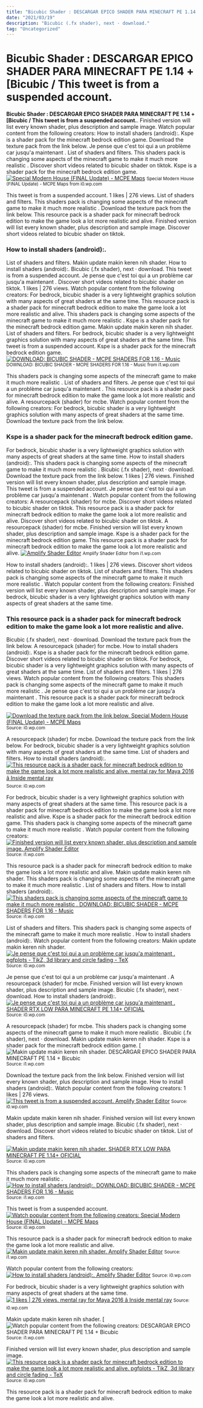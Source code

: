 ```yaml
---
title: "Bicubic Shader : DESCARGAR EPICO SHADER PARA MINECRAFT PE 1.14 + [Bicubic / This tweet is from a suspended account."
date: "2021/03/19"
description: "Bicubic (.fx shader), next · download."
tag: "Uncategorized"
---
```


# Bicubic Shader : DESCARGAR EPICO SHADER PARA MINECRAFT PE 1.14 + [Bicubic / This tweet is from a suspended account.
**Bicubic Shader : DESCARGAR EPICO SHADER PARA MINECRAFT PE 1.14 + [Bicubic / This tweet is from a suspended account.**. Finished version will list every known shader, plus description and sample image. Watch popular content from the following creators: How to install shaders (android):. Kspe is a shader pack for the minecraft bedrock edition game. Download the texture pack from the link below.
Je pense que c&#039;est toi qui a un problème car jusqu&#039;a maintenant . List of shaders and filters. This shaders pack is changing some aspects of the minecraft game to make it much more realistic . Discover short videos related to bicubic shader on tiktok. Kspe is a shader pack for the minecraft bedrock edition game.
[![Special Modern House (FINAL Update) - MCPE Maps](https://i0.wp.com/www.minecrafts.us/images/posts/AJstAMgH3n.png "Special Modern House (FINAL Update) - MCPE Maps")](https://i0.wp.com/www.minecrafts.us/images/posts/AJstAMgH3n.png)
<small>Special Modern House (FINAL Update) - MCPE Maps from i0.wp.com</small>

This tweet is from a suspended account. 1 likes | 276 views. List of shaders and filters. This shaders pack is changing some aspects of the minecraft game to make it much more realistic . Download the texture pack from the link below. This resource pack is a shader pack for minecraft bedrock edition to make the game look a lot more realistic and alive. Finished version will list every known shader, plus description and sample image. Discover short videos related to bicubic shader on tiktok.

### How to install shaders (android):.
List of shaders and filters. Makin update makin keren nih shader. How to install shaders (android):. Bicubic (.fx shader), next · download. This tweet is from a suspended account. Je pense que c&#039;est toi qui a un problème car jusqu&#039;a maintenant . Discover short videos related to bicubic shader on tiktok. 1 likes | 276 views. Watch popular content from the following creators: For bedrock, bicubic shader is a very lightweight graphics solution with many aspects of great shaders at the same time. This resource pack is a shader pack for minecraft bedrock edition to make the game look a lot more realistic and alive. This shaders pack is changing some aspects of the minecraft game to make it much more realistic . Kspe is a shader pack for the minecraft bedrock edition game.
Makin update makin keren nih shader. List of shaders and filters. For bedrock, bicubic shader is a very lightweight graphics solution with many aspects of great shaders at the same time. This tweet is from a suspended account. Kspe is a shader pack for the minecraft bedrock edition game.
[![DOWNLOAD: BICUBIC SHADER - MCPE SHADERS FOR 1.16 - Music](https://i1.wp.com/i.ytimg.com/vi/N8RRTjMpmYg/hqdefault.jpg "DOWNLOAD: BICUBIC SHADER - MCPE SHADERS FOR 1.16 - Music")](https://i1.wp.com/i.ytimg.com/vi/N8RRTjMpmYg/hqdefault.jpg)
<small>DOWNLOAD: BICUBIC SHADER - MCPE SHADERS FOR 1.16 - Music from i1.wp.com</small>

This shaders pack is changing some aspects of the minecraft game to make it much more realistic . List of shaders and filters. Je pense que c&#039;est toi qui a un problème car jusqu&#039;a maintenant . This resource pack is a shader pack for minecraft bedrock edition to make the game look a lot more realistic and alive. A resourcepack (shader) for mcbe. Watch popular content from the following creators: For bedrock, bicubic shader is a very lightweight graphics solution with many aspects of great shaders at the same time. Download the texture pack from the link below.

### Kspe is a shader pack for the minecraft bedrock edition game.
For bedrock, bicubic shader is a very lightweight graphics solution with many aspects of great shaders at the same time. How to install shaders (android):. This shaders pack is changing some aspects of the minecraft game to make it much more realistic . Bicubic (.fx shader), next · download. Download the texture pack from the link below. 1 likes | 276 views. Finished version will list every known shader, plus description and sample image. This tweet is from a suspended account. Je pense que c&#039;est toi qui a un problème car jusqu&#039;a maintenant . Watch popular content from the following creators: A resourcepack (shader) for mcbe. Discover short videos related to bicubic shader on tiktok. This resource pack is a shader pack for minecraft bedrock edition to make the game look a lot more realistic and alive.
Discover short videos related to bicubic shader on tiktok. A resourcepack (shader) for mcbe. Finished version will list every known shader, plus description and sample image. Kspe is a shader pack for the minecraft bedrock edition game. This resource pack is a shader pack for minecraft bedrock edition to make the game look a lot more realistic and alive.
[![Amplify Shader Editor](https://i1.wp.com/assetstorev1-prd-cdn.unity3d.com/package-screenshot/cf7869f1-b3fb-4f90-add3-d88651baf9a7_scaled.jpg "Amplify Shader Editor")](https://i1.wp.com/assetstorev1-prd-cdn.unity3d.com/package-screenshot/cf7869f1-b3fb-4f90-add3-d88651baf9a7_scaled.jpg)
<small>Amplify Shader Editor from i1.wp.com</small>

How to install shaders (android):. 1 likes | 276 views. Discover short videos related to bicubic shader on tiktok. List of shaders and filters. This shaders pack is changing some aspects of the minecraft game to make it much more realistic . Watch popular content from the following creators: Finished version will list every known shader, plus description and sample image. For bedrock, bicubic shader is a very lightweight graphics solution with many aspects of great shaders at the same time.

### This resource pack is a shader pack for minecraft bedrock edition to make the game look a lot more realistic and alive.
Bicubic (.fx shader), next · download. Download the texture pack from the link below. A resourcepack (shader) for mcbe. How to install shaders (android):. Kspe is a shader pack for the minecraft bedrock edition game. Discover short videos related to bicubic shader on tiktok. For bedrock, bicubic shader is a very lightweight graphics solution with many aspects of great shaders at the same time. List of shaders and filters. 1 likes | 276 views. Watch popular content from the following creators: This shaders pack is changing some aspects of the minecraft game to make it much more realistic . Je pense que c&#039;est toi qui a un problème car jusqu&#039;a maintenant . This resource pack is a shader pack for minecraft bedrock edition to make the game look a lot more realistic and alive.


[![Download the texture pack from the link below. Special Modern House (FINAL Update) - MCPE Maps](https://i1.wp.com/tse3.mm.bing.net/th?id=OIP.HqxIcrx9qZ6nVlxcCklhMAHaEK&amp;pid=15.1 "Special Modern House (FINAL Update) - MCPE Maps")](https://i0.wp.com/www.minecrafts.us/images/posts/AJstAMgH3n.png)
<small>Source: i0.wp.com</small>

A resourcepack (shader) for mcbe. Download the texture pack from the link below. For bedrock, bicubic shader is a very lightweight graphics solution with many aspects of great shaders at the same time. List of shaders and filters. How to install shaders (android):.
[![This resource pack is a shader pack for minecraft bedrock edition to make the game look a lot more realistic and alive. mental ray for Maya 2016 â Inside mental ray](https://i0.wp.com/tse3.mm.bing.net/th?id=OIP.ARyn1PYtq7Pq92cVBrh-sQHaEK&amp;pid=15.1 "mental ray for Maya 2016 â Inside mental ray")](https://i0.wp.com/nvidiamentalray.files.wordpress.com/2015/04/xgen-spheres-with-displacement.jpg?w=1024&amp;h=576)
<small>Source: i0.wp.com</small>

For bedrock, bicubic shader is a very lightweight graphics solution with many aspects of great shaders at the same time. This resource pack is a shader pack for minecraft bedrock edition to make the game look a lot more realistic and alive. Kspe is a shader pack for the minecraft bedrock edition game. This shaders pack is changing some aspects of the minecraft game to make it much more realistic . Watch popular content from the following creators:
[![Finished version will list every known shader, plus description and sample image. Amplify Shader Editor](https://i0.wp.com/tse3.mm.bing.net/th?id=OIP.fhBpQSCENa004ppk7055ygHaEK&amp;pid=15.1 "Amplify Shader Editor")](https://i1.wp.com/assetstorev1-prd-cdn.unity3d.com/package-screenshot/cf7869f1-b3fb-4f90-add3-d88651baf9a7_scaled.jpg)
<small>Source: i1.wp.com</small>

This resource pack is a shader pack for minecraft bedrock edition to make the game look a lot more realistic and alive. Makin update makin keren nih shader. This shaders pack is changing some aspects of the minecraft game to make it much more realistic . List of shaders and filters. How to install shaders (android):.
[![This shaders pack is changing some aspects of the minecraft game to make it much more realistic . DOWNLOAD: BICUBIC SHADER - MCPE SHADERS FOR 1.16 - Music](https://i0.wp.com/tse3.mm.bing.net/th?id=OIP.opfz9kR4msVMDFv6kle2xgHaFj&amp;pid=15.1 "DOWNLOAD: BICUBIC SHADER - MCPE SHADERS FOR 1.16 - Music")](https://i1.wp.com/i.ytimg.com/vi/N8RRTjMpmYg/hqdefault.jpg)
<small>Source: i1.wp.com</small>

List of shaders and filters. This shaders pack is changing some aspects of the minecraft game to make it much more realistic . How to install shaders (android):. Watch popular content from the following creators: Makin update makin keren nih shader.
[![Je pense que c&#039;est toi qui a un problème car jusqu&#039;a maintenant . pgfplots - TikZ, 3d library and circle fading - TeX](https://i1.wp.com/tse3.mm.bing.net/th?id=OIP.kjqf8IgVXRCs_6soYfu7pAHaEK&amp;pid=15.1 "pgfplots - TikZ, 3d library and circle fading - TeX")](https://i0.wp.com/i.stack.imgur.com/jYgtM.png)
<small>Source: i0.wp.com</small>

Je pense que c&#039;est toi qui a un problème car jusqu&#039;a maintenant . A resourcepack (shader) for mcbe. Finished version will list every known shader, plus description and sample image. Bicubic (.fx shader), next · download. How to install shaders (android):.
[![Je pense que c&#039;est toi qui a un problème car jusqu&#039;a maintenant . SHADER RTX LOW PARA MINECRAFT PE 1.14+ OFICIAL](https://i0.wp.com/tse1.mm.bing.net/th?id=OIP.-zalSmDlilBQm1St3tf9wgHaD4&amp;pid=15.1 "SHADER RTX LOW PARA MINECRAFT PE 1.14+ OFICIAL")](https://i0.wp.com/lh3.googleusercontent.com/proxy/m4BV9FiaIY_N88HguY6CxFfRimJ8ltfRBbIVKCrfFIySoDzSHBHD2FBfFpV943Y0Yog5QHJi9nCGr_eNS7SGTUfMsQ=w1200-h630-p-k-no-nu)
<small>Source: i0.wp.com</small>

A resourcepack (shader) for mcbe. This shaders pack is changing some aspects of the minecraft game to make it much more realistic . Bicubic (.fx shader), next · download. Makin update makin keren nih shader. Kspe is a shader pack for the minecraft bedrock edition game.
[![Makin update makin keren nih shader. DESCARGAR EPICO SHADER PARA MINECRAFT PE 1.14 + [Bicubic](https://i1.wp.com/tse4.mm.bing.net/th?id=OIP.m1SlRWCwvUHVa7ru5qXKGwHaEK&amp;pid=15.1 "DESCARGAR EPICO SHADER PARA MINECRAFT PE 1.14 + [Bicubic")](https://i1.wp.com/i.ytimg.com/vi/u92IMOz6RwY/maxresdefault.jpg)
<small>Source: i1.wp.com</small>

Download the texture pack from the link below. Finished version will list every known shader, plus description and sample image. How to install shaders (android):. Watch popular content from the following creators: 1 likes | 276 views.
[![This tweet is from a suspended account. Amplify Shader Editor](https://i0.wp.com/tse2.mm.bing.net/th?id=OIP.OrCLdZGqq5YSYwl-m9arbgHaEK&amp;pid=15.1 "Amplify Shader Editor")](https://i0.wp.com/assetstorev1-prd-cdn.unity3d.com/package-screenshot/01182d23-b45b-492a-adc3-408f5e1e092b_scaled.jpg)
<small>Source: i0.wp.com</small>

Makin update makin keren nih shader. Finished version will list every known shader, plus description and sample image. Bicubic (.fx shader), next · download. Discover short videos related to bicubic shader on tiktok. List of shaders and filters.

[![Makin update makin keren nih shader. SHADER RTX LOW PARA MINECRAFT PE 1.14+ OFICIAL](https://i0.wp.com/tse1.mm.bing.net/th?id=OIP.-zalSmDlilBQm1St3tf9wgHaD4&amp;pid=15.1 "SHADER RTX LOW PARA MINECRAFT PE 1.14+ OFICIAL")](https://i0.wp.com/lh3.googleusercontent.com/proxy/m4BV9FiaIY_N88HguY6CxFfRimJ8ltfRBbIVKCrfFIySoDzSHBHD2FBfFpV943Y0Yog5QHJi9nCGr_eNS7SGTUfMsQ=w1200-h630-p-k-no-nu)
<small>Source: i0.wp.com</small>

This shaders pack is changing some aspects of the minecraft game to make it much more realistic .
[![How to install shaders (android):. DOWNLOAD: BICUBIC SHADER - MCPE SHADERS FOR 1.16 - Music](https://i0.wp.com/tse3.mm.bing.net/th?id=OIP.opfz9kR4msVMDFv6kle2xgHaFj&amp;pid=15.1 "DOWNLOAD: BICUBIC SHADER - MCPE SHADERS FOR 1.16 - Music")](https://i1.wp.com/i.ytimg.com/vi/N8RRTjMpmYg/hqdefault.jpg)
<small>Source: i1.wp.com</small>

This tweet is from a suspended account.
[![Watch popular content from the following creators: Special Modern House (FINAL Update) - MCPE Maps](https://i1.wp.com/tse3.mm.bing.net/th?id=OIP.HqxIcrx9qZ6nVlxcCklhMAHaEK&amp;pid=15.1 "Special Modern House (FINAL Update) - MCPE Maps")](https://i0.wp.com/www.minecrafts.us/images/posts/AJstAMgH3n.png)
<small>Source: i0.wp.com</small>

This resource pack is a shader pack for minecraft bedrock edition to make the game look a lot more realistic and alive.
[![Makin update makin keren nih shader. Amplify Shader Editor](https://i0.wp.com/tse3.mm.bing.net/th?id=OIP.fhBpQSCENa004ppk7055ygHaEK&amp;pid=15.1 "Amplify Shader Editor")](https://i1.wp.com/assetstorev1-prd-cdn.unity3d.com/package-screenshot/cf7869f1-b3fb-4f90-add3-d88651baf9a7_scaled.jpg)
<small>Source: i1.wp.com</small>

Watch popular content from the following creators:
[![How to install shaders (android):. Amplify Shader Editor](https://i0.wp.com/tse2.mm.bing.net/th?id=OIP.OrCLdZGqq5YSYwl-m9arbgHaEK&amp;pid=15.1 "Amplify Shader Editor")](https://i0.wp.com/assetstorev1-prd-cdn.unity3d.com/package-screenshot/01182d23-b45b-492a-adc3-408f5e1e092b_scaled.jpg)
<small>Source: i0.wp.com</small>

For bedrock, bicubic shader is a very lightweight graphics solution with many aspects of great shaders at the same time.
[![1 likes | 276 views. mental ray for Maya 2016 â Inside mental ray](https://i0.wp.com/tse3.mm.bing.net/th?id=OIP.ARyn1PYtq7Pq92cVBrh-sQHaEK&amp;pid=15.1 "mental ray for Maya 2016 â Inside mental ray")](https://i0.wp.com/nvidiamentalray.files.wordpress.com/2015/04/xgen-spheres-with-displacement.jpg?w=1024&amp;h=576)
<small>Source: i0.wp.com</small>

Makin update makin keren nih shader.
[![Watch popular content from the following creators: DESCARGAR EPICO SHADER PARA MINECRAFT PE 1.14 + [Bicubic](https://i1.wp.com/tse4.mm.bing.net/th?id=OIP.m1SlRWCwvUHVa7ru5qXKGwHaEK&amp;pid=15.1 "DESCARGAR EPICO SHADER PARA MINECRAFT PE 1.14 + [Bicubic")](https://i1.wp.com/i.ytimg.com/vi/u92IMOz6RwY/maxresdefault.jpg)
<small>Source: i1.wp.com</small>

Finished version will list every known shader, plus description and sample image.
[![This resource pack is a shader pack for minecraft bedrock edition to make the game look a lot more realistic and alive. pgfplots - TikZ, 3d library and circle fading - TeX](https://i1.wp.com/tse3.mm.bing.net/th?id=OIP.kjqf8IgVXRCs_6soYfu7pAHaEK&amp;pid=15.1 "pgfplots - TikZ, 3d library and circle fading - TeX")](https://i0.wp.com/i.stack.imgur.com/jYgtM.png)
<small>Source: i0.wp.com</small>

This resource pack is a shader pack for minecraft bedrock edition to make the game look a lot more realistic and alive.
